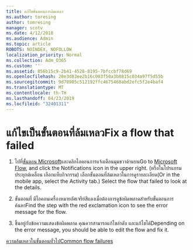 ```yaml
---
title: แก้ไขขั้นตอนการล้มเหลว
ms.author: toresing
author: tomresing
manager: scotv
ms.date: 4/12/2018
ms.audience: Admin
ms.topic: article
ROBOTS: NOINDEX, NOFOLLOW
localization_priority: Normal
ms.collection: Adm_O365
ms.custom: ''
ms.assetid: 856b15c9-2b41-4528-8195-7bfccbf78d69
ms.openlocfilehash: 28e3d83ee2b16c003f50a3b8815c034a97f5d55b
ms.sourcegitcommit: 9d78905c512192ffc4675468abd2efc5f2e4baf4
ms.translationtype: MT
ms.contentlocale: th-TH
ms.lasthandoff: 04/23/2019
ms.locfileid: "32401311"
---
```

# <a name="fix-a-flow-that-failed"></a><span data-ttu-id="32794-102">แก้ไขเป็นขั้นตอนที่ล้มเหลว</span><span class="sxs-lookup"><span data-stu-id="32794-102">Fix a flow that failed</span></span>

1. <span data-ttu-id="32794-103">ไปที่[ขั้นตอน Microsoft](https://flow.microsoft.com/)และคลิกไอคอนการแจ้งเตือนมุมขวาด้านบน</span><span class="sxs-lookup"><span data-stu-id="32794-103">Go to [Microsoft Flow](https://flow.microsoft.com/), and click the Notifications icon in the upper right.</span></span> <span data-ttu-id="32794-104">(หรือในโปรแกรมประยุกต์เคลื่อน เลือกแท็บกิจกรรม) เลือกขั้นตอนที่ล้มเหลวในการดูรายละเอียด</span><span class="sxs-lookup"><span data-stu-id="32794-104">(Or in the mobile app, select the Activity tab.) Select the flow that failed to look at the details.</span></span>
    
2. <span data-ttu-id="32794-105">ขั้นตอนที่ มีไอคอนเครื่องหมายอัศเจรีย์สีแดงเมื่อต้องการดูข้อผิดพลาดสำหรับขั้นตอนการค้นหา</span><span class="sxs-lookup"><span data-stu-id="32794-105">Find the step with the red exclamation icon to see the error message for the flow.</span></span>
    
3. <span data-ttu-id="32794-106">ขึ้นอยู่กับข้อความแสดงข้อผิดพลาด คุณควรสามารถแก้ไขลำดับ และแก้ไขได้</span><span class="sxs-lookup"><span data-stu-id="32794-106">Depending on the error message, you should be able to edit the flow and fix it.</span></span> 
    
[<span data-ttu-id="32794-107">ความล้มเหลวในขั้นตอนทั่วไป</span><span class="sxs-lookup"><span data-stu-id="32794-107">Common flow failures</span></span>](https://go.microsoft.com/fwlink/?linkid=872110)
  

